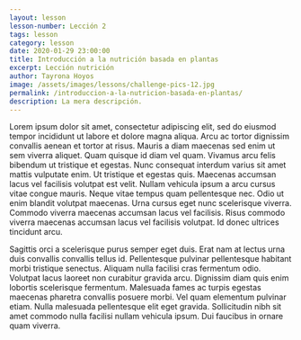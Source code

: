 ```yaml
---
layout: lesson
lesson-number: Lección 2
tags: lesson
category: lesson
date: 2020-01-29 23:00:00
title: Introducción a la nutrición basada en plantas
excerpt: Lección nutrición
author: Tayrona Hoyos
image: /assets/images/lessons/challenge-pics-12.jpg
permalink: /introduccion-a-la-nutricion-basada-en-plantas/
description: La mera descripción.
---
```

Lorem ipsum dolor sit amet, consectetur adipiscing elit, sed do eiusmod tempor incididunt ut labore et dolore magna aliqua. Arcu ac tortor dignissim convallis aenean et tortor at risus. Mauris a diam maecenas sed enim ut sem viverra aliquet. Quam quisque id diam vel quam. Vivamus arcu felis bibendum ut tristique et egestas. Nunc consequat interdum varius sit amet mattis vulputate enim. Ut tristique et egestas quis. Maecenas accumsan lacus vel facilisis volutpat est velit. Nullam vehicula ipsum a arcu cursus vitae congue mauris. Neque vitae tempus quam pellentesque nec. Odio ut enim blandit volutpat maecenas. Urna cursus eget nunc scelerisque viverra. Commodo viverra maecenas accumsan lacus vel facilisis. Risus commodo viverra maecenas accumsan lacus vel facilisis volutpat. Id donec ultrices tincidunt arcu.

Sagittis orci a scelerisque purus semper eget duis. Erat nam at lectus urna duis convallis convallis tellus id. Pellentesque pulvinar pellentesque habitant morbi tristique senectus. Aliquam nulla facilisi cras fermentum odio. Volutpat lacus laoreet non curabitur gravida arcu. Dignissim diam quis enim lobortis scelerisque fermentum. Malesuada fames ac turpis egestas maecenas pharetra convallis posuere morbi. Vel quam elementum pulvinar etiam. Nulla malesuada pellentesque elit eget gravida. Sollicitudin nibh sit amet commodo nulla facilisi nullam vehicula ipsum. Dui faucibus in ornare quam viverra.
